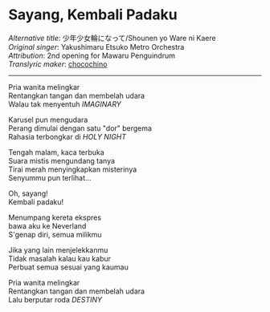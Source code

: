 # Sayang, Kembali Padaku
_Alternative title_: 少年少女輪になって/Shounen yo Ware ni Kaere  
_Original singer_: Yakushimaru Etsuko Metro Orchestra  
_Attribution_: 2nd opening for Mawaru Penguindrum  
_Translyric maker_: [chocochino](http://soundcloud.com/chocochino)   

---

Pria wanita melingkar  
Rentangkan tangan dan membelah udara  
Walau tak menyentuh _IMAGINARY_  

Karusel pun mengudara  
Perang dimulai dengan satu "dor" bergema  
Rahasia terbongkar di _HOLY NIGHT_  

Tengah malam, kaca terbuka  
Suara mistis mengundang tanya  
Tirai merah menyingkapkan misterinya  
Senyummu pun terlihat...  

Oh, sayang!  
Kembali padaku!  

Menumpang kereta ekspres  
bawa aku ke Neverland  
S'genap diri, semua milikmu  

Jika yang lain menjelekkanmu  
Tidak masalah kalau kau kabur  
Perbuat semua sesuai yang kaumau  

Pria wanita melingkar  
Rentangkan tangan dan membelah udara  
Lalu berputar roda _DESTINY_
